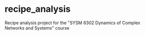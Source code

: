 # recipe_analysis
Recipe analysis project for the "SYSM 6302 Dynamics of Complex Networks and Systems" course
